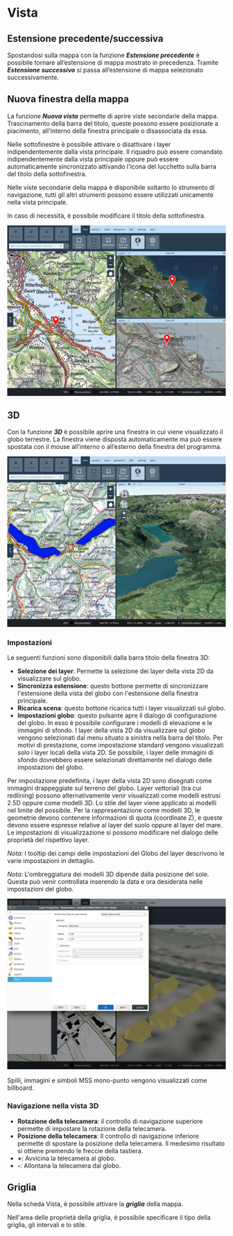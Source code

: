 # Vista


## <a name="sec0"></a>Estensione precedente/successiva

Spostandosi sulla mappa con la funzione **_Estensione precedente_** è possibile tornare all’estensione di mappa mostrato in precedenza. Tramite **_Estensione successivo_** si passa all’estensione di mappa selezionato successivamente.


## <a name="sec1"></a>Nuova finestra della mappa

La funzione **_Nuova vista_** permette di aprire viste secondarie della mappa. Trascinamento della barra del titolo, queste possono essere posizionate a piacimento, all'interno della finestra principale o disassociata da essa.

Nelle sottofinestre è possibile attivare o disattivare i layer indipendentemente dalla vista principale. Il riquadro può essere comandato indipendentemente dalla vista principale oppure può essere automaticamente sincronizzato attivando l'icona del lucchetto sulla barra del titolo della sottofinestra.

Nelle viste secondarie della mappa è disponibile soltanto lo strumento di navigazione, tutti gli altri strumenti possono essere utilizzati unicamente nella vista principale.

In caso di necessità, è possibile modificare il titolo della sottofinestra.

<img src="../../media/image13.png" />

## <a name="sec2"></a>3D

Con la funzione **_3D_** è possibile aprire una finestra in cui viene visualizzato il globo terrestre. La finestra viene disposta automaticamente ma può essere spostata con il mouse all’interno o all’esterno della finestra del programma.

<img src="../../media/image14.png" />

### Impostazioni

Le seguenti funzioni sono disponibili dalla barra titolo della finestra 3D:

+ **Selezione dei layer**: Permette la selezione dei layer della vista 2D da visualizzare sul globo.
+ **Sincronizza estensione**: questo bottone permette di sincronizzare l'estensione della vista del globo con l'estensione della finestra principale.
+ **Ricarica scena**: questo bottone ricarica tutti i layer visualizzati sul globo.
+ **Impostazioni globo**: questo pulsante apre il dialogo di configurazione del globo. In esso è possibile configurare i modelli di elevazione e le immagini di sfondo. I layer della vista 2D da visualizzare sul globo vengono selezionati dal menu situato a sinistra nella barra del titolo. Per motivi di prestazione, come impostazione standard vengono visualizzati solo i layer locali della vista 2D. Se possibile, i layer delle immagini di sfondo dovrebbero essere selezionati direttamente nel dialogo delle impostazioni del globo.

Per impostazione predefinita, i layer della vista 2D sono disegnati come immagini drappeggiate sul terreno del globo. Layer vettoriali (tra cui redlining) possono alternativamente venir visualizzati come modelli estrusi 2.5D oppure come modelli 3D. Lo stile del layer viene applicato ai modelli nel limite del possibile. Per la rappresentazione come modelli 3D, le geometrie devono contenere informazioni di quota (coordinate Z), e queste devono essere espresse relative al layer del suolo oppure al layer del mare. Le impostazioni di visualizzazione si possono modificare nel dialogo delle proprietà del rispettivo layer.

*Nota*: I tooltip dei campi delle impostazioni del Globo del layer descrivono le varie impostazioni in dettaglio.

*Nota*: L'ombreggiatura dei modelli 3D dipende dalla posizione del sole. Questa può venir controllata inserendo la data e ora desiderata nelle impostazioni del globo.

<img src="../../media/image15.png" />

Spilli, immagini e simboli MSS mono-punto vengono visualizzati come billboard.


### Navigazione nella vista 3D

+ **Rotazione della telecamera**: il controllo di navigazione superiore permette di impostare la rotazione della telecamera.
+ **Posizione della telecamera**: Il controllo di navigazione inferiore permette di spostare la posizione della telecamera. Il medesimo risultato si ottiene premendo le freccie della tastiera.
+ **+**: Avvicina la telecamera al globo.
+ **-**: Allontana la telecamera dal globo.


## <a name="sec3"></a>Griglia

Nella scheda Vista, è possibile attivare la **_griglia_** della mappa.

Nell'area delle proprietà della griglia, è possibile specificare il tipo della griglia, gli intervali e lo stile.

